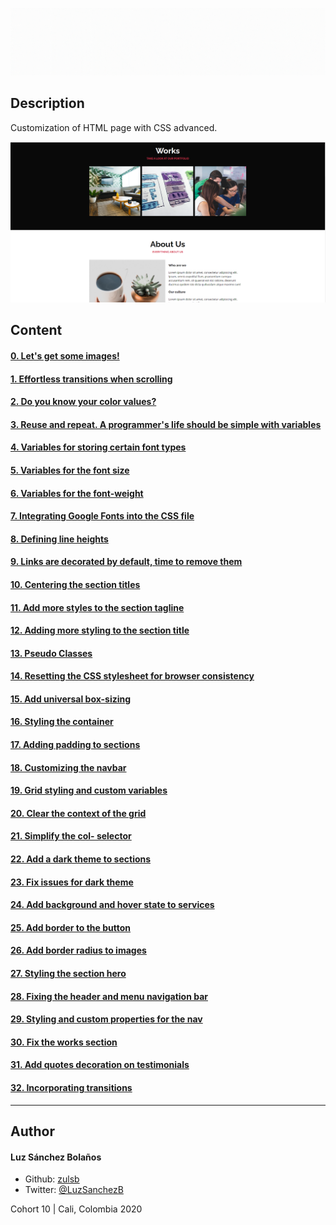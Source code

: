 ![Banner](banner-css.gif)

## Description

Customization of HTML page with CSS advanced.

![](./images/final.png)

## Content
#### [0. Let's get some images!](./images/pic-about-01.jpg)
#### [1. Effortless transitions when scrolling](./styles/1-style.css)
#### [2. Do you know your color values?](./styles/2-style.css)
#### [3. Reuse and repeat. A programmer's life should be simple with variables](./styles/3-style.css)
#### [4. Variables for storing certain font types](./styles/4-style.css)
#### [5. Variables for the font size](./styles/5-style.css)
#### [6. Variables for the font-weight](./styles/6-style.css)
#### [7. Integrating Google Fonts into the CSS file](./styles/7-style.css)
#### [8. Defining line heights](./styles/8-style.css)
#### [9. Links are decorated by default, time to remove them](./styles/9-style.css)
#### [10. Centering the section titles](./styles/10-style.css)
#### [11. Add more styles to the section tagline](./styles/11-style.css)
#### [12. Adding more styling to the section title](./styles/12-style.css)
#### [13. Pseudo Classes](./styles/13-style.css)
#### [14. Resetting the CSS stylesheet for browser consistency](./styles/14-style.css)
#### [15. Add universal box-sizing](./styles/15-style.css)
#### [16. Styling the container](./styles/16-style.css)
#### [17. Adding padding to sections](./styles/17-style.css)
#### [18. Customizing the navbar](./styles/18-style.css)
#### [19. Grid styling and custom variables](./styles/19-style.css)
#### [20. Clear the context of the grid](./styles/20-style.css)
#### [21. Simplify the col- selector](./styles/21-style.css)
#### [22. Add a dark theme to sections](./styles/22-style.css)
#### [23. Fix issues for dark theme](./styles/23-style.css)
#### [24.  Add background and hover state to services](./styles/24-style.css)
#### [25. Add border to the button](./styles/25-style.css)
#### [26. Add border radius to images](./styles/26-style.css)
#### [27. Styling the section hero](./styles/27-style.css)
#### [28. Fixing the header and menu navigation bar](./styles/28-style.css)
#### [29. Styling and custom properties for the nav](./styles/29-style.css)
#### [30. Fix the works section](./styles/30-style.css)
#### [31. Add quotes decoration on testimonials](./styles/31-style.css)
#### [32. Incorporating transitions](./styles/32-style.css)
---

## Author
#### Luz Sánchez Bolaños
- Github: [zulsb](https://github.com/zulsb)
- Twitter: [@LuzSanchezB](https://twitter.com/LuzSanchezB)

Cohort 10 |
Cali, Colombia 2020